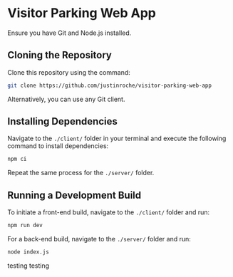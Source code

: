 # Visitor Parking Web App

Ensure you have Git and Node.js installed.

## Cloning the Repository

Clone this repository using the command:

```bash
git clone https://github.com/justinroche/visitor-parking-web-app
```

Alternatively, you can use any Git client.

## Installing Dependencies

Navigate to the `./client/` folder in your terminal and execute the following command to install dependencies:

```bash
npm ci
```

Repeat the same process for the `./server/` folder.

## Running a Development Build

To initiate a front-end build, navigate to the `./client/` folder and run:

```bash
npm run dev
```

For a back-end build, navigate to the `./server/` folder and run:

```bash
node index.js
```
testing testing
